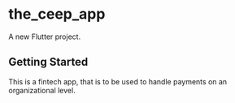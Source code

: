 # the_ceep_app

A new Flutter project.

## Getting Started

This is a fintech app, that is to be used to handle payments on an organizational level.
